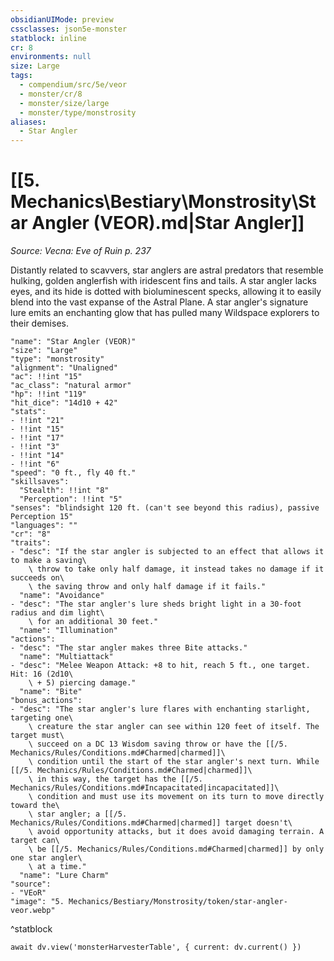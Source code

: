 ```yaml
---
obsidianUIMode: preview
cssclasses: json5e-monster
statblock: inline
cr: 8
environments: null
size: Large
tags:
  - compendium/src/5e/veor
  - monster/cr/8
  - monster/size/large
  - monster/type/monstrosity
aliases:
  - Star Angler
---
```

# [[5. Mechanics\Bestiary\Monstrosity\Star Angler (VEOR).md|Star Angler]]
*Source: Vecna: Eve of Ruin p. 237*

Distantly related to scavvers, star anglers are astral predators that resemble hulking, golden anglerfish with iridescent fins and tails. A star angler lacks eyes, and its hide is dotted with bioluminescent specks, allowing it to easily blend into the vast expanse of the Astral Plane. A star angler's signature lure emits an enchanting glow that has pulled many Wildspace explorers to their demises.

```statblock
"name": "Star Angler (VEOR)"
"size": "Large"
"type": "monstrosity"
"alignment": "Unaligned"
"ac": !!int "15"
"ac_class": "natural armor"
"hp": !!int "119"
"hit_dice": "14d10 + 42"
"stats":
- !!int "21"
- !!int "15"
- !!int "17"
- !!int "3"
- !!int "14"
- !!int "6"
"speed": "0 ft., fly 40 ft."
"skillsaves":
  "Stealth": !!int "8"
  "Perception": !!int "5"
"senses": "blindsight 120 ft. (can't see beyond this radius), passive Perception 15"
"languages": ""
"cr": "8"
"traits":
- "desc": "If the star angler is subjected to an effect that allows it to make a saving\
    \ throw to take only half damage, it instead takes no damage if it succeeds on\
    \ the saving throw and only half damage if it fails."
  "name": "Avoidance"
- "desc": "The star angler's lure sheds bright light in a 30-foot radius and dim light\
    \ for an additional 30 feet."
  "name": "Illumination"
"actions":
- "desc": "The star angler makes three Bite attacks."
  "name": "Multiattack"
- "desc": "Melee Weapon Attack: +8 to hit, reach 5 ft., one target. Hit: 16 (2d10\
    \ + 5) piercing damage."
  "name": "Bite"
"bonus_actions":
- "desc": "The star angler's lure flares with enchanting starlight, targeting one\
    \ creature the star angler can see within 120 feet of itself. The target must\
    \ succeed on a DC 13 Wisdom saving throw or have the [[/5. Mechanics/Rules/Conditions.md#Charmed|charmed]]\
    \ condition until the start of the star angler's next turn. While [[/5. Mechanics/Rules/Conditions.md#Charmed|charmed]]\
    \ in this way, the target has the [[/5. Mechanics/Rules/Conditions.md#Incapacitated|incapacitated]]\
    \ condition and must use its movement on its turn to move directly toward the\
    \ star angler; a [[/5. Mechanics/Rules/Conditions.md#Charmed|charmed]] target doesn't\
    \ avoid opportunity attacks, but it does avoid damaging terrain. A target can\
    \ be [[/5. Mechanics/Rules/Conditions.md#Charmed|charmed]] by only one star angler\
    \ at a time."
  "name": "Lure Charm"
"source":
- "VEoR"
"image": "5. Mechanics/Bestiary/Monstrosity/token/star-angler-veor.webp"
```
^statblock

```dataviewjs
await dv.view('monsterHarvesterTable', { current: dv.current() })
```
